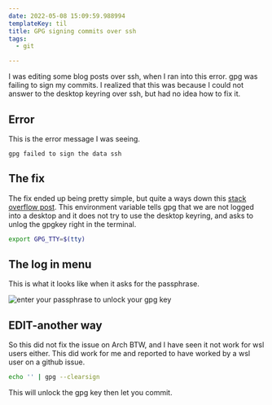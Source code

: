 ```yaml
---
date: 2022-05-08 15:09:59.988994
templateKey: til
title: GPG signing commits over ssh
tags:
  - git

---
```


I was editing some blog posts over ssh, when I ran into
this error.  gpg was failing to sign my commits.  I
realized that this was because I could not answer to the
desktop keyring over ssh, but had no idea how to fix it.

## Error

This is the error message I was seeing.

```
gpg failed to sign the data ssh
```

## The fix

The fix ended up being pretty simple, but quite a ways down this [stack overflow post](https://stackoverflow.com/questions/41052538/git-error-gpg-failed-to-sign-data/41054093).
This environment variable tells gpg that we are not logged
into a desktop and it does not try to use the desktop
keyring, and asks to unlog the gpgkey right in the
terminal.

``` bash
export GPG_TTY=$(tty)
```

## The log in menu

This is what it looks like when it asks for the passphrase.

![enter your passphrase to unlock your gpg key](https://images.waylonwalker.com/gpg-passphrase-unlock.png)

## EDIT-another way

So this did not fix the issue on Arch BTW, and I have seen it not work for wsl
users either.  This did work for me and reported to have worked by a wsl user
on a github issue.

``` bash
echo '' | gpg --clearsign
```

This will unlock the gpg key then let you commit.
